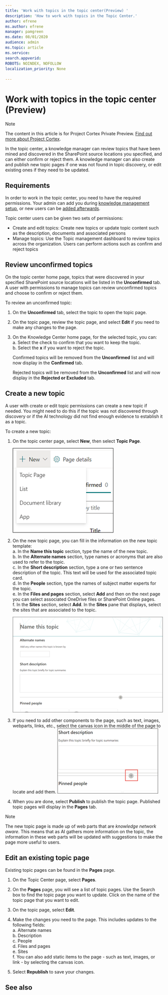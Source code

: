 ```yaml
---
title: 'Work with topics in the topic center(Preview) '
description: 'How to work with topics in the Topic Center.'
author: efrene
ms.author: efrene
manager: pamgreen
ms.date: 08/01/2020
audience: admin
ms.topic: article
ms.service: 
search.appverid: 
ROBOTS: NOINDEX, NOFOLLOW
localization_priority: None

---
```

# Work with topics in the topic center (Preview)

> [!Note] 
> The content in this article is for Project Cortex Private Preview. [Find out more about Project Cortex](https://aka.ms/projectcortex).


In the topic center, a knowledge manager can review topics that have been mined and discovered in the SharePoint source locations you specified, and can either confirm or reject them. A knowledge manager can also create and publish new topic pages if one was not found in topic discovery, or edit existing ones if they need to be updated.

## Requirements

In order to work in the topic center, you need to have the required permissions. Your admin can add you during [knowledge management setup](set-up-knowledge-network.md), or new users can be [added afterwards](give-user-permissions-to-the-topic-center.md).

Topic center users can be given two sets of permissions:

- Create and edit topics: Create new topics or update topic content such as the description, documents and associated persons
- Manage topics: Use the Topic management dashboard to review topics across the organization. Users can perform actions such as confirm and reject topics


## Review unconfirmed topics

On the topic center home page, topics that were discovered in your specified SharePoint source locations will be listed in the **Unconfirmed** tab. A user with permissions to manage topics can review unconfirmed topics and choose to confirm or reject them.


To review an unconfirmed topic:

1. On the **Unconfirmed** tab, select the topic to open the topic page.</br>

2. On the topic page, review the topic page, and select **Edit** if you need to make any changes to the page.
3. On the Knowledge Center home page, for the selected topic, you can:</br>
    a. Select the check to confirm that you want to keep the topic.</br>
    b. Select the **x** if you want to reject the topic.</br>

    Confirmed topics will be removed from the **Unconfirmed** list and will now display in the **Confirmed** tab.</br>

    Rejected topics will be removed from the **Unconfirmed** list and will now display in the **Rejected or Excluded** tab.</br>
    
   
## Create a new topic

A user with create or edit topic permissions can create a new topic if needed. You might need to do this if the topic was not discovered through discovery or if the AI technology did not find enough evidence to establish it as a topic.

To create a new topic:
1. On the topic center page, select **New**, then select **Topic Page**.</br>

    ![New topic](../media/content-understanding/k-new-topic.png) </br>

2. On the new topic page, you can fill in the information on the new topic template:</br>
    a. In the **Name this topic** section, type the name of the new topic.</br>
    b. In the **Alternate names** section, type names or acronyms that are also used to refer to the topic.</br>
    c. In the **Short description** section, type a one or two sentence description of the topic. This text will be used for the associated topic card.</br>
    d. In the **People** section, type the names of subject matter experts for the topic.</br>
    e. In the **Files and pages** section, select **Add** and then on the next page you can select associated OneDrive files or SharePoint Online pages.</br>
    f. In the **Sites** section, select **Add**. In the  **Sites** pane that displays, select the sites that are associated to the topic.</br>

    ![New topic page](../media/content-understanding/k-new-topic-page.png) </br>
3. If you need to add other components to the page, such as text, images, webparts, links, etc., select the canvas icon in the middle of the page to locate and add them.
    ![Add items to page](../media/content-understanding/static-icon.png) </br> 

4. When you are done, select **Publish** to publish the topic page. Published topic pages will display in the **Pages** tab.

> [!Note] 
> The new topic page is made up of web parts that are *knowledge network aware*. This means that as AI gathers more information on the topic, the information in these web parts will be updated with suggestions to make the page more useful to users.


## Edit an existing topic page

Existing topic pages can be found in the **Pages** page. 

1. On the Topic Center page, select **Pages**.</br>
2. On the **Pages** page, you will see a list of topic pages. Use the Search box to find the topic page you want to update. Click on the name of the topic page that you want to edit.</br>
3. On the topic page, select **Edit**. </br>
4. Make the changes you need to the page. This includes updates to the following fields:</br>
    a. Alternate names</br>
    b. Description</br>
    c. People</br>
    d. Files and pages</br>
    e. Sites</br>
    f. 
    You can also add static items to the page - such as text, images, or link - by selecting the canvas icon.</br>

5. Select **Republish** to save your changes.

## See also



  






